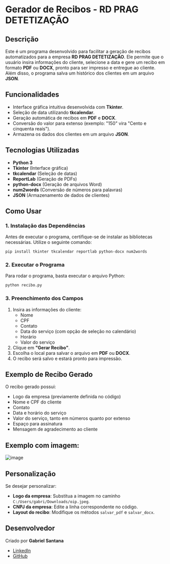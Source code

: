# Gerador de Recibos - RD PRAG DETETIZAÇÃO

## Descrição
Este é um programa desenvolvido para facilitar a geração de recibos automatizados para a empresa **RD PRAG DETETIZAÇÃO**. Ele permite que o usuário insira informações do cliente, selecione a data e gere um recibo em formato **PDF** ou **DOCX**, pronto para ser impresso e entregue ao cliente. Além disso, o programa salva um histórico dos clientes em um arquivo **JSON**.

## Funcionalidades
- Interface gráfica intuitiva desenvolvida com **Tkinter**.
- Seleção de data utilizando **tkcalendar**.
- Geração automática de recibos em **PDF** e **DOCX**.
- Conversão do valor para extenso (exemplo: "150" vira "Cento e cinquenta reais").
- Armazena os dados dos clientes em um arquivo **JSON**.

## Tecnologias Utilizadas
- **Python 3**
- **Tkinter** (Interface gráfica)
- **tkcalendar** (Seleção de datas)
- **ReportLab** (Geração de PDFs)
- **python-docx** (Geração de arquivos Word)
- **num2words** (Conversão de números para palavras)
- **JSON** (Armazenamento de dados de clientes)

## Como Usar
### 1. Instalação das Dependências
Antes de executar o programa, certifique-se de instalar as bibliotecas necessárias. Utilize o seguinte comando:
```sh
pip install tkinter tkcalendar reportlab python-docx num2words
```

### 2. Executar o Programa
Para rodar o programa, basta executar o arquivo Python:
```sh
python recibo.py
```

### 3. Preenchimento dos Campos
1. Insira as informações do cliente:
   - Nome
   - CPF
   - Contato
   - Data do serviço (com opção de seleção no calendário)
   - Horário
   - Valor do serviço
2. Clique em **"Gerar Recibo"**.
3. Escolha o local para salvar o arquivo em **PDF** ou **DOCX**.
4. O recibo será salvo e estará pronto para impressão.

## Exemplo de Recibo Gerado
O recibo gerado possui:
- Logo da empresa (previamente definida no código)
- Nome e CPF do cliente
- Contato
- Data e horário do serviço
- Valor do serviço, tanto em números quanto por extenso
- Espaço para assinatura
- Mensagem de agradecimento ao cliente

## Exemplo com imagem:
![image](https://github.com/user-attachments/assets/b563b765-d1a3-4cf7-9781-e0fc2192e841)


## Personalização
Se desejar personalizar:
- **Logo da empresa**: Substitua a imagem no caminho `C:/Users/gabri/Downloads/oip.jpeg`.
- **CNPJ da empresa**: Edite a linha correspondente no código.
- **Layout do recibo**: Modifique os métodos `salvar_pdf` e `salvar_docx`.

## Desenvolvedor
Criado por **Gabriel Santana**
- [LinkedIn](https://www.linkedin.com/in/gabrielsbelarmino/)
- [GitHub](https://github.com/GabrielFSantana/)

